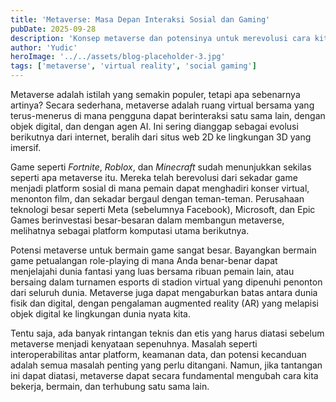 ```yaml
---
title: 'Metaverse: Masa Depan Interaksi Sosial dan Gaming'
pubDate: 2025-09-28
description: 'Konsep metaverse dan potensinya untuk merevolusi cara kita bersosialisasi dan bermain.'
author: 'Yudic'
heroImage: '../../assets/blog-placeholder-3.jpg'
tags: ['metaverse', 'virtual reality', 'social gaming']
---
```


Metaverse adalah istilah yang semakin populer, tetapi apa sebenarnya artinya? Secara sederhana, metaverse adalah ruang virtual bersama yang terus-menerus di mana pengguna dapat berinteraksi satu sama lain, dengan objek digital, dan dengan agen AI. Ini sering dianggap sebagai evolusi berikutnya dari internet, beralih dari situs web 2D ke lingkungan 3D yang imersif.

Game seperti *Fortnite*, *Roblox*, dan *Minecraft* sudah menunjukkan sekilas seperti apa metaverse itu. Mereka telah berevolusi dari sekadar game menjadi platform sosial di mana pemain dapat menghadiri konser virtual, menonton film, dan sekadar bergaul dengan teman-teman. Perusahaan teknologi besar seperti Meta (sebelumnya Facebook), Microsoft, dan Epic Games berinvestasi besar-besaran dalam membangun metaverse, melihatnya sebagai platform komputasi utama berikutnya.

Potensi metaverse untuk bermain game sangat besar. Bayangkan bermain game petualangan role-playing di mana Anda benar-benar dapat menjelajahi dunia fantasi yang luas bersama ribuan pemain lain, atau bersaing dalam turnamen esports di stadion virtual yang dipenuhi penonton dari seluruh dunia. Metaverse juga dapat mengaburkan batas antara dunia fisik dan digital, dengan pengalaman augmented reality (AR) yang melapisi objek digital ke lingkungan dunia nyata kita.

Tentu saja, ada banyak rintangan teknis dan etis yang harus diatasi sebelum metaverse menjadi kenyataan sepenuhnya. Masalah seperti interoperabilitas antar platform, keamanan data, dan potensi kecanduan adalah semua masalah penting yang perlu ditangani. Namun, jika tantangan ini dapat diatasi, metaverse dapat secara fundamental mengubah cara kita bekerja, bermain, dan terhubung satu sama lain.